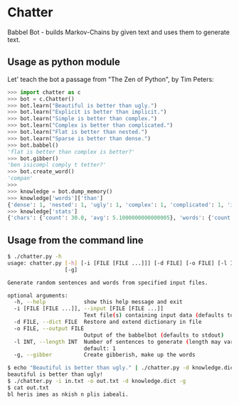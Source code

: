 Chatter
=======

Babbel Bot - builds Markov-Chains by given text and uses them to generate text.

Usage as python module
----------------------

Let' teach the bot a passage from "The Zen of Python", by Tim Peters:

```python
>>> import chatter as c
>>> bot = c.Chatter()
>>> bot.learn("Beautiful is better than ugly.")
>>> bot.learn("Explicit is better than implicit.")
>>> bot.learn("Simple is better than complex.")
>>> bot.learn("Complex is better than complicated.")
>>> bot.learn("Flat is better than nested.")
>>> bot.learn("Sparse is better than dense.")
>>> bot.babbel()
'flat is better than complex is better?'
>>> bot.gibber()
'ben isicompl comply t tetter?'
>>> bot.create_word()
'compan'
>>>
>>> knowledge = bot.dump_memory()
>>> knowledge['words']['than']
{'dense': 1, 'nested': 1, 'ugly': 1, 'complex': 1, 'complicated': 1, 'implicit': 1}
>>> knowledge['stats']
{'chars': {'count': 30.0, 'avg': 5.1000000000000005}, 'words': {'count': 6.0, 'avg': 5.0}}
```

Usage from the command line
---------------------------

```sh
$ ./chatter.py -h
usage: chatter.py [-h] [-i [FILE [FILE ...]]] [-d FILE] [-o FILE] [-l INT]
                  [-g]

Generate random sentences and words from specified input files.

optional arguments:
  -h, --help            show this help message and exit
  -i [FILE [FILE ...]], --input [FILE [FILE ...]]
                        Text file(s) containing input data (defaults to stdin)
  -d FILE, --dict FILE  Restore and extend dictionary in file
  -o FILE, --output FILE
                        Output of the babbelbot (defaults to stdout)
  -l INT, --length INT  Number of sentences to generate (length may vary)
                        default: 1
  -g, --gibber          Create gibberish, make up the words

$ echo "Beautiful is better than ugly." | ./chatter.py -d knowledge.dict
beautiful is better than ugly! 
$ ./chatter.py -i in.txt -o out.txt -d knowledge.dict -g
$ cat out.txt
bl heris imes as nkish n plis iabeali.
```

